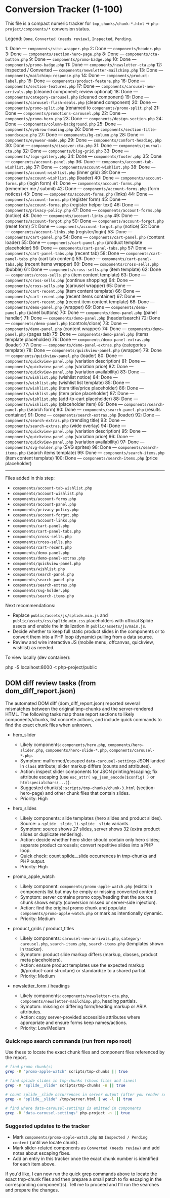 # Conversion Tracker (1-100)

This file is a compact numeric tracker for `tmp_chunks/chunk-*.html` → `php-project/components/*` conversion status.

Legend: `Done`, `Converted (needs review)`, `Inspected`, `Pending`.

1: Done — `components/site-wrapper.php`
2: Done — `components/header.php`
3: Done — `components/section-hero-page.php`
8: Done — `components/cta-button.php`
9: Done — `components/promo-badge.php`
10: Done — `components/promo-badge.php`
11: Done — `components/newsletter-cta.php`
12: Inspected / Converted — `components/newsletter-mailchimp.php`
13: Done — `components/mailchimp-response.php`
14: Done — `components/product-label.php`
15: Done — `components/product-feature.php`
16: Done — `components/section-features.php`
17: Done — `components/carousel-new-arrivals.php` (cleaned component; review optional)
18: Done — `components/category-carousel.php` (cleaned component)
19: Done — `components/carousel-flash-deals.php` (cleaned component)
20: Done — `components/promo-split.php` (renamed to `components/promo-split.php`)
21: Done — `components/promotions-carousel.php`
22: Done — `components/promo-hero.php`
23: Done — `components/design-section.php`
24: Done — `components/column-background.php`
25: Done — `components/eyebrow-heading.php`
26: Done — `components/section-title-soundscape.php`
27: Done — `components/bg-column.php`
28: Done — `components/eyewear-made.php`
29: Done — `components/comfort-heading.php`
30: Done — `components/discover-cta.php`
31: Done — `components/journal-cta.php`
32: Done — `components/blog-grid.php`
33: Done — `components/logo-gallery.php`
34: Done — `components/footer.php`
35: Done — `components/account-panel.php`
36: Done — `components/account-tab-wishlist.php`
37: Done — `components/account-wishlist.php`
38: Done — `components/account-wishlist.php` (inner grid)
39: Done — `components/account-wishlist.php` (loader)
40: Done — `components/account-forms.php` (login form)
41: Done — `components/account-forms.php` (remember me / submit)
42: Done — `components/account-forms.php` (form notices)
43: Done — `components/account-forms.php` (links)
44: Done — `components/account-forms.php` (register form)
45: Done — `components/account-forms.php` (register helper text)
46: Done — `components/privacy-policy.php`
47: Done — `components/account-forms.php` (notice)
48: Done — `components/account-links.php`
49: Done — `components/account-forgot.php`
50: Done — `components/account-forgot.php` (reset form)
51: Done — `components/account-forgot.php` (notice)
52: Done — `components/account-links.php` (register/login)
53: Done — `components/cart-panel.php`
54: Done — `components/cart-panel.php` (content loader)
55: Done — `components/cart-panel.php` (product template placeholder)
56: Done — `components/cart-panel-tabs.php`
57: Done — `components/cart-panel-tabs.php` (recent tab)
58: Done — `components/cart-panel-tabs.php` (cart tab content)
59: Done — `components/cart-panel-tabs.php` (recent items wrapper)
60: Done — `components/cross-sells.php` (bubble)
61: Done — `components/cross-sells.php` (item template)
62: Done — `components/cross-sells.php` (item content template)
63: Done — `components/cross-sells.php` (continue shopping)
64: Done — `components/cross-sells.php` (carousel wrapper)
65: Done — `components/cart-recent.php` (item content template)
66: Done — `components/cart-recent.php` (recent items container)
67: Done — `components/cart-recent.php` (recent item content template)
68: Done — `components/demo-panel.php` (wrapper)
69: Done — `components/demo-panel.php` (panel buttons)
70: Done — `components/demo-panel.php` (panel handler)
71: Done — `components/demo-panel.php` (header/search)
72: Done — `components/demo-panel.php` (controls/close)
73: Done — `components/demo-panel.php` (content wrapper)
74: Done — `components/demo-panel.php` (pages tab)
75: Done — `components/demo-panel.php` (items template placeholder)
76: Done — `components/demo-panel-extras.php` (loader)
77: Done — `components/demo-panel-extras.php` (categories template)
78: Done — `components/quickview-panel.php` (wrapper)
79: Done — `components/quickview-panel.php` (loader)
80: Done — `components/quickview-panel.php` (variation description)
81: Done — `components/quickview-panel.php` (variation price)
82: Done — `components/quickview-panel.php` (variation availability)
83: Done — `components/wishlist.php` (wishlist notice)
84: Done — `components/wishlist.php` (wishlist list template)
85: Done — `components/wishlist.php` (item title/price placeholder)
86: Done — `components/wishlist.php` (item price placeholder)
87: Done — `components/wishlist.php` (add-to-cart placeholder)
88: Done — `components/wishlist.php` (placeholder item)
89: Done — `components/search-panel.php` (search form)
90: Done — `components/search-panel.php` (results container)
91: Done — `components/search-extras.php` (loader)
92: Done — `components/search-extras.php` (trending title)
93: Done — `components/search-extras.php` (wide overlay)
94: Done — `components/quickview-panel.php` (variation description)
95: Done — `components/quickview-panel.php` (variation price)
96: Done — `components/quickview-panel.php` (variation availability)
97: Done — `components/svg-holder.php` (SVG sprites)
98: Done — `components/search-items.php` (search items template)
99: Done — `components/search-items.php` (item content template)
100: Done — `components/search-items.php` (price placeholder)

---

Files added in this step:
- `components/account-tab-wishlist.php`
- `components/account-wishlist.php`
- `components/account-forms.php`
- `components/account-panel.php`
- `components/privacy-policy.php`
- `components/account-forgot.php`
- `components/account-links.php`
- `components/cart-panel.php`
- `components/cart-panel-tabs.php`
- `components/cross-sells.php`
 - `components/cross-sells.php`
 - `components/cart-recent.php`
 - `components/demo-panel.php`
 - `components/demo-panel-extras.php`
 - `components/quickview-panel.php`
 - `components/wishlist.php`
 - `components/search-panel.php`
 - `components/search-panel.php`
 - `components/search-extras.php`
 - `components/svg-holder.php`
 - `components/search-items.php`

Next recommendations:
- Replace `public/assets/js/splide.min.js` and `public/assets/css/splide.min.css` placeholders with official Splide assets and enable the initialization in `public/assets/js/main.js`.
- Decide whether to keep full static product slides in the components or to convert them into a PHP loop (dynamic) pulling from a data source.
- Review and wire interactive JS (mobile menu, offcanvas, quickview, wishlist) as needed.

To view locally (dev container):

php -S localhost:8000 -t php-project/public


## DOM diff review tasks (from dom_diff_report.json)

The automated DOM diff (dom_diff_report.json) reported several mismatches between the original tmp-chunks and the server-rendered HTML. The following tasks map those report sections to likely components/chunks, list concrete actions, and include quick commands to find the exact chunk files when unknown.

- hero_slider
	- Likely components: `components/hero.php`, `components/hero-slider.php`, `components/hero-slide-*.php`, `components/carousel-*.php`.
	- Symptom: malformed/escaped `data-carousel-settings` JSON landed in `class` attribute; slider markup differs (counts and attributes).
	- Action: inspect slider components for JSON printing/escaping; fix attribute escaping (use `esc_attr( wp_json_encode($config) )` or `htmlspecialchars(...)`).
	- Suggested chunk(s): `scripts/tmp-chunks/chunk-3.html` (section-hero-page) and other chunk files that contain slides.
	- Priority: High

- hero_slides
	- Likely components: slide templates (hero slides and product slides). Source: `a.splide__slide`, `li.splide__slide` variants.
	- Symptom: source shows 27 slides, server shows 32 (extra product slides or duplicate rendering).
	- Action: decide whether hero slider should contain only hero slides; separate product carousels; convert repetitive slides into a PHP loop.
	- Quick check: count splide__slide occurrences in tmp-chunks and PHP output.
	- Priority: High

- promo_apple_watch
	- Likely component: `components/promo-apple-watch.php` (exists in components list but may be empty or missing converted content).
	- Symptom: server contains promo copy/heading that the source chunk shows empty (conversion missed or server-side injection).
	- Action: find the original promo chunk and populate `components/promo-apple-watch.php` or mark as intentionally dynamic.
	- Priority: Medium

- product_grids / product_titles
	- Likely components: `carousel-new-arrivals.php`, `category-carousel.php`, `search-items.php`, `search-items.php` (templates shown in tracker).
	- Symptom: product slide markup differs (markup, classes, product meta placeholders).
	- Action: ensure product templates use the expected markup (li/product-card structure) or standardize to a shared partial.
	- Priority: Medium

- newsletter_form / headings
	- Likely components: `components/newsletter-cta.php`, `components/newsletter-mailchimp.php`, heading partials.
	- Symptom: missing or differing form/heading markup or ARIA attributes.
	- Action: copy server-provided accessible attributes where appropriate and ensure forms keep names/actions.
	- Priority: Low/Medium

### Quick repo search commands (run from repo root)

Use these to locate the exact chunk files and component files referenced by the report.

```bash
# find promo chunk(s)
grep -R "promo-apple-watch" scripts/tmp-chunks || true

# find splide slides in tmp-chunks (shows files and lines)
grep -R "splide__slide" scripts/tmp-chunks -n || true

# count splide__slide occurrences in server output (after you render server HTML)
grep -o "splide__slide" /tmp/server.html | wc -l || true

# find where data-carousel-settings is emitted in components
grep -R "data-carousel-settings" php-project -n || true
```

### Suggested updates to the tracker

- Mark `components/promo-apple-watch.php` as `Inspected / Pending content` (until we locate chunk).
- Mark slider-related components as `Converted (needs review)` and add notes about escaping fixes.
- Add an entry in this tracker once the exact chunk number is identified for each item above.

If you'd like, I can now run the quick grep commands above to locate the exact tmp-chunk files and then prepare a small patch to fix escaping in the corresponding component(s). Tell me to proceed and I'll run the searches and prepare the changes.


